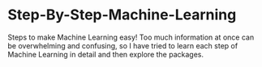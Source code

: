 # Step-By-Step-Machine-Learning
Steps to make Machine Learning easy!
Too much information at once can be overwhelming and confusing, so I have tried to learn each step of Machine Learning in detail and then explore the packages.
